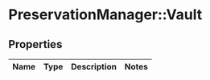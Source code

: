 # PreservationManager::Vault

## Properties
Name | Type | Description | Notes
------------ | ------------- | ------------- | -------------

